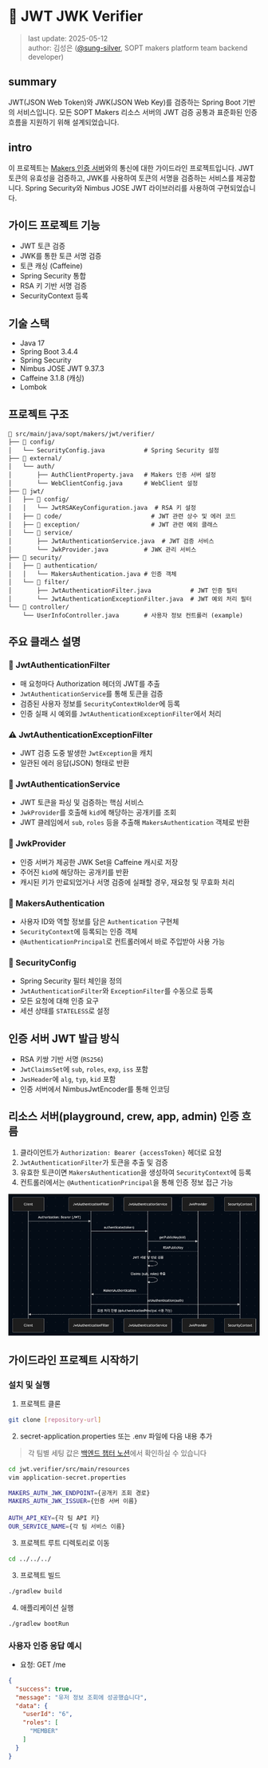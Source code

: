# 🔐 JWT JWK Verifier
> last update: 2025-05-12<br>
> author: 김성은 ([@sung-silver](https://github.com/sung-silver), SOPT makers platform team backend developer)

## summary

JWT(JSON Web Token)와 JWK(JSON Web Key)를 검증하는 Spring Boot 기반의 서비스입니다.
모든 SOPT Makers 리소스 서버의 JWT 검증 공통과 표준화된 인증 흐름을 지원하기 위해 설계되었습니다.

## intro

이 프로젝트는 [Makers 인증 서버](https://github.com/sopt-makers/sopt-auth-backend)와의 통신에 대한 가이드라인 프로젝트입니다.
JWT 토큰의 유효성을 검증하고, JWK를 사용하여 토큰의 서명을 검증하는 서비스를 제공합니다.
Spring Security와 Nimbus JOSE JWT 라이브러리를 사용하여 구현되었습니다.

## 가이드 프로젝트 기능

- JWT 토큰 검증
- JWK를 통한 토큰 서명 검증
- 토큰 캐싱 (Caffeine)
- Spring Security 통합
- RSA 키 기반 서명 검증
- SecurityContext 등록

## 기술 스택

- Java 17
- Spring Boot 3.4.4
- Spring Security
- Nimbus JOSE JWT 9.37.3
- Caffeine 3.1.8 (캐싱)
- Lombok

## 프로젝트 구조

```
📁 src/main/java/sopt/makers/jwt/verifier/
├── 📁 config/
│   └── SecurityConfig.java           # Spring Security 설정
├── 📁 external/
│   └── auth/
│       ├── AuthClientProperty.java   # Makers 인증 서버 설정
│       └── WebClientConfig.java      # WebClient 설정
├── 📁 jwt/
│   ├── 📁 config/
│   │   └── JwtRSAKeyConfiguration.java  # RSA 키 설정
│   ├── 📁 code/                         # JWT 관련 상수 및 에러 코드
│   ├── 📁 exception/                    # JWT 관련 예외 클래스
│   └── 📁 service/
│       ├── JwtAuthenticationService.java  # JWT 검증 서비스
│       └── JwkProvider.java          # JWK 관리 서비스
├── 📁 security/
│   ├── 📁 authentication/
│   │   └── MakersAuthentication.java # 인증 객체
│   └── 📁 filter/
│       ├── JwtAuthenticationFilter.java           # JWT 인증 필터
│       └── JwtAuthenticationExceptionFilter.java  # JWT 예외 처리 필터
└── 📁 controller/
    └── UserInfoController.java       # 사용자 정보 컨트롤러 (example)
```

## 주요 클래스 설명

### 🔐 JwtAuthenticationFilter
- 매 요청마다 Authorization 헤더의 JWT를 추출
- `JwtAuthenticationService`를 통해 토큰을 검증
- 검증된 사용자 정보를 `SecurityContextHolder`에 등록
- 인증 실패 시 예외를 `JwtAuthenticationExceptionFilter`에서 처리

### ⚠️ JwtAuthenticationExceptionFilter
- JWT 검증 도중 발생한 `JwtException`을 캐치
- 일관된 에러 응답(JSON) 형태로 반환

### 🔐 JwtAuthenticationService
- JWT 토큰을 파싱 및 검증하는 핵심 서비스
- `JwkProvider`를 호출해 `kid`에 해당하는 공개키를 조회
- JWT 클레임에서 `sub`, `roles` 등을 추출해 `MakersAuthentication` 객체로 반환

### 🔐 JwkProvider
- 인증 서버가 제공한 JWK Set을 Caffeine 캐시로 저장
- 주어진 `kid`에 해당하는 공개키를 반환
- 캐시된 키가 만료되었거나 서명 검증에 실패할 경우, 재요청 및 무효화 처리

### 🔐 MakersAuthentication
- 사용자 ID와 역할 정보를 담은 `Authentication` 구현체
- `SecurityContext`에 등록되는 인증 객체
- `@AuthenticationPrincipal`로 컨트롤러에서 바로 주입받아 사용 가능

### 🔐 SecurityConfig
- Spring Security 필터 체인을 정의
- `JwtAuthenticationFilter`와 `ExceptionFilter`를 수동으로 등록
- 모든 요청에 대해 인증 요구
- 세션 상태를 `STATELESS`로 설정

## 인증 서버 JWT 발급 방식
- RSA 키쌍 기반 서명 (`RS256`)
- `JwtClaimsSet`에 `sub`, `roles`, `exp`, `iss` 포함
- `JwsHeader`에 `alg`, `typ`, `kid` 포함
- 인증 서버에서 NimbusJwtEncoder를 통해 인코딩

## 리소스 서버(playground, crew, app, admin) 인증 흐름

1. 클라이언트가 `Authorization: Bearer {accessToken}` 헤더로 요청
2. `JwtAuthenticationFilter`가 토큰을 추출 및 검증
3. 유효한 토큰이면 `MakersAuthentication`을 생성하여 `SecurityContext`에 등록
4. 컨트롤러에서는 `@AuthenticationPrincipal`을 통해 인증 정보 접근 가능

![sequence.png](image/sequence.png)

## 가이드라인 프로젝트 시작하기

### 설치 및 실행

1. 프로젝트 클론
```bash
git clone [repository-url]
```

2. secret-application.properties 또는 .env 파일에 다음 내용 추가
> 각 팀별 세팅 값은 [백엔드 챕터 노션](https://www.notion.so/sopt-makers/1f176042aac280b3a5cfeeb5c4e8627d?pvs=4)에서 확인하실 수 있습니다
```bash
cd jwt.verifier/src/main/resources
vim application-secret.properties
```

```bash
MAKERS_AUTH_JWK_ENDPOINT={공개키 조회 경로}
MAKERS_AUTH_JWK_ISSUER={인증 서버 이름}

AUTH_API_KEY={각 팀 API 키}
OUR_SERVICE_NAME={각 팀 서비스 이름}
```

3. 프로젝트 루트 디렉토리로 이동
```bash
cd ../../../
```

3. 프로젝트 빌드
```bash
./gradlew build
```

4. 애플리케이션 실행
```bash
./gradlew bootRun
```

### 사용자 인증 응답 예시
- 요청: GET /me
```json
{
  "success": true,
  "message": "유저 정보 조회에 성공했습니다",
  "data": {
    "userId": "6",
    "roles": [
      "MEMBER"
    ]
  }
}
```